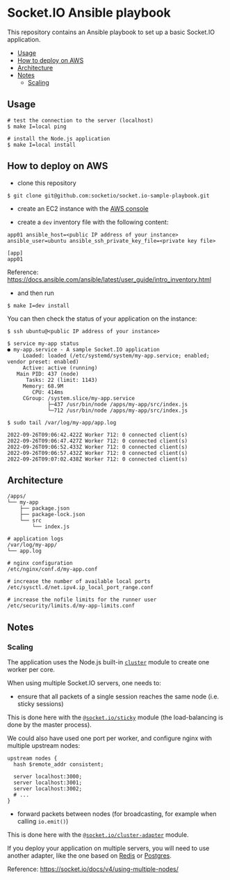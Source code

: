 # Socket.IO Ansible playbook

This repository contains an Ansible playbook to set up a basic Socket.IO application.

- [Usage](#usage)
- [How to deploy on AWS](#how-to-deploy-on-aws)
- [Architecture](#architecture)
- [Notes](#notes)
  - [Scaling](#scaling)

## Usage

```
# test the connection to the server (localhost)
$ make I=local ping

# install the Node.js application
$ make I=local install
```

## How to deploy on AWS

- clone this repository

```
$ git clone git@github.com:socketio/socket.io-sample-playbook.git
```

- create an EC2 instance with the [AWS console](https://aws.amazon.com/console/)

- create a `dev` inventory file with the following content:

```
app01 ansible_host=<public IP address of your instance> ansible_user=ubuntu ansible_ssh_private_key_file=<private key file>

[app]
app01
```

Reference: https://docs.ansible.com/ansible/latest/user_guide/intro_inventory.html

- and then run

```
$ make I=dev install
```

You can then check the status of your application on the instance:

```
$ ssh ubuntu@<public IP address of your instance>

$ service my-app status
● my-app.service - A sample Socket.IO application
     Loaded: loaded (/etc/systemd/system/my-app.service; enabled; vendor preset: enabled)
     Active: active (running)
   Main PID: 437 (node)
      Tasks: 22 (limit: 1143)
     Memory: 68.9M
        CPU: 414ms
     CGroup: /system.slice/my-app.service
             ├─437 /usr/bin/node /apps/my-app/src/index.js
             └─712 /usr/bin/node /apps/my-app/src/index.js

$ sudo tail /var/log/my-app/app.log

2022-09-26T09:06:42.422Z Worker 712: 0 connected client(s)
2022-09-26T09:06:47.427Z Worker 712: 0 connected client(s)
2022-09-26T09:06:52.433Z Worker 712: 0 connected client(s)
2022-09-26T09:06:57.432Z Worker 712: 0 connected client(s)
2022-09-26T09:07:02.438Z Worker 712: 0 connected client(s)
```

## Architecture

```
/apps/
└── my-app
    ├── package.json
    ├── package-lock.json
    └── src
        └── index.js

# application logs
/var/log/my-app/
└── app.log

# nginx configuration
/etc/nginx/conf.d/my-app.conf

# increase the number of available local ports
/etc/sysctl.d/net.ipv4.ip_local_port_range.conf

# increase the nofile limits for the runner user
/etc/security/limits.d/my-app-limits.conf
```

## Notes

### Scaling

The application uses the Node.js built-in [`cluster`](https://nodejs.org/api/cluster.html) module to create one worker per core.

When using multiple Socket.IO servers, one needs to:

- ensure that all packets of a single session reaches the same node (i.e. sticky sessions)

This is done here with the [`@socket.io/sticky`](https://github.com/socketio/socket.io-sticky) module (the load-balancing is done by the master process).

We could also have used one port per worker, and configure nginx with multiple upstream nodes:

```
upstream nodes {
  hash $remote_addr consistent;

  server localhost:3000;
  server localhost:3001;
  server localhost:3002;
  # ...
}
```

- forward packets between nodes (for broadcasting, for example when calling `io.emit()`)

This is done here with the [`@socket.io/cluster-adapter`](https://github.com/socketio/socket.io-cluster-adapter) module.

If you deploy your application on multiple servers, you will need to use another adapter, like the one based on [Redis](https://socket.io/docs/v4/redis-adapter/) or [Postgres](https://socket.io/docs/v4/postgres-adapter/).

Reference: https://socket.io/docs/v4/using-multiple-nodes/

